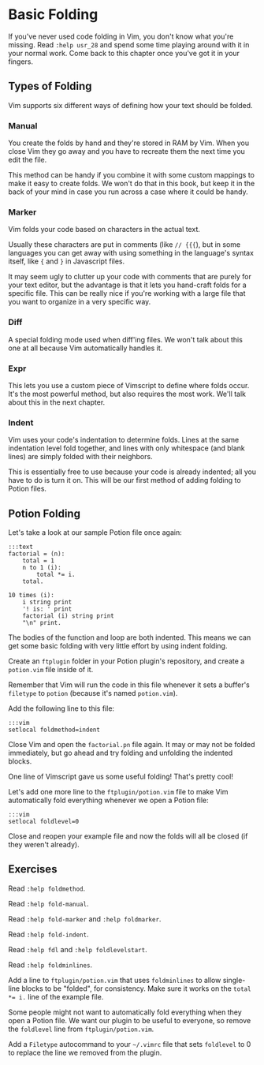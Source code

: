 Basic Folding
=============

If you've never used code folding in Vim, you don't know what you're missing.
Read `:help usr_28` and spend some time playing around with it in your normal
work.  Come back to this chapter once you've got it in your fingers.

Types of Folding
----------------

Vim supports six different ways of defining how your text should be folded.

### Manual

You create the folds by hand and they're stored in RAM by Vim.  When you close
Vim they go away and you have to recreate them the next time you edit the file.

This method can be handy if you combine it with some custom mappings to make it
easy to create folds.  We won't do that in this book, but keep it in the back
of your mind in case you run across a case where it could be handy.

### Marker

Vim folds your code based on characters in the actual text.

Usually these characters are put in comments (like `// {{{`), but in some
languages you can get away with using something in the language's syntax itself,
like `{` and `}` in Javascript files.

It may seem ugly to clutter up your code with comments that are purely for your
text editor, but the advantage is that it lets you hand-craft folds for
a specific file.  This can be really nice if you're working with a large file
that you want to organize in a very specific way.

### Diff

A special folding mode used when diff'ing files.  We won't talk about this one
at all because Vim automatically handles it.

### Expr

This lets you use a custom piece of Vimscript to define where folds occur.  It's
the most powerful method, but also requires the most work.  We'll talk about
this in the next chapter.

### Indent

Vim uses your code's indentation to determine folds.  Lines at the same
indentation level fold together, and lines with only whitespace (and blank
lines) are simply folded with their neighbors.

This is essentially free to use because your code is already indented; all you
have to do is turn it on.  This will be our first method of adding folding to
Potion files.

Potion Folding
--------------

Let's take a look at our sample Potion file once again:

    :::text
    factorial = (n):
        total = 1
        n to 1 (i):
            total *= i.
        total.

    10 times (i):
        i string print
        '! is: ' print
        factorial (i) string print
        "\n" print.

The bodies of the function and loop are both indented.  This means we can get
some basic folding with very little effort by using indent folding.

Create an `ftplugin` folder in your Potion plugin's repository, and create
a `potion.vim` file inside of it.

Remember that Vim will run the code in this file whenever it sets a buffer's
`filetype` to `potion` (because it's named `potion.vim`).

Add the following line to this file:

    :::vim
    setlocal foldmethod=indent

Close Vim and open the `factorial.pn` file again.  It may or may not be folded
immediately, but go ahead and try folding and unfolding the indented blocks.

One line of Vimscript gave us some useful folding!  That's pretty cool!

Let's add one more line to the `ftplugin/potion.vim` file to make Vim
automatically fold everything whenever we open a Potion file:

    :::vim
    setlocal foldlevel=0

Close and reopen your example file and now the folds will all be closed (if they
weren't already).

Exercises
---------

Read `:help foldmethod`.

Read `:help fold-manual`.

Read `:help fold-marker` and `:help foldmarker`.

Read `:help fold-indent`.

Read `:help fdl` and `:help foldlevelstart`.

Read `:help foldminlines`.

Add a line to `ftplugin/potion.vim` that uses `foldminlines` to allow
single-line blocks to be "folded", for consistency.  Make sure it works on the
`total *= i.` line of the example file.

Some people might not want to automatically fold everything when they open
a Potion file.  We want our plugin to be useful to everyone, so remove the
`foldlevel` line from `ftplugin/potion.vim`.

Add a `Filetype` autocommand to your `~/.vimrc` file that sets `foldlevel` to
0 to replace the line we removed from the plugin.
